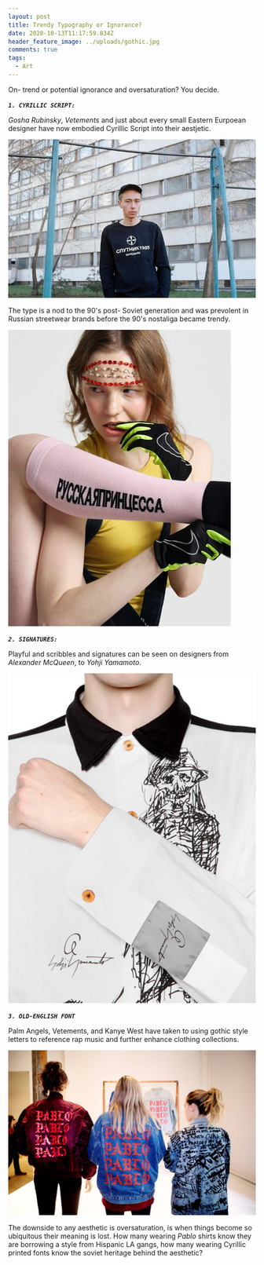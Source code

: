 ```yaml
---
layout: post
title: Trendy Typography or Ignorance?
date: 2020-10-13T11:17:59.834Z
header_feature_image: ../uploads/gothic.jpg
comments: true
tags:
  - Art
---
```

On- trend or potential ignorance and oversaturation? You decide. 

***`1. CYRILLIC SCRIPT:`***

*Gosha Rubinsky*, *Vetements* and just about every small Eastern Eurpoean designer have now embodied Cyrillic Script into their aestjetic. 

![](../uploads/cyrillic.jpg)

The type is a nod to the 90's post- Soviet generation and was prevolent in Russian streetwear brands before the 90's nostaliga became trendy. 

![](../uploads/cyllic-2.jpg)

***`2. SIGNATURES:`***

Playful and scribbles and signatures can be seen on designers from *Alexander McQueen*, to *Yohji Yamamoto*.

![](../uploads/yohji-yamamoto-white-drawing-printed-two-tone-cotton-shirt-product-5-531358714-normal.jpg)

***`3. OLD-ENGLISH FONT`***   

Palm Angels, Vetements, and Kanye West have taken to using gothic style letters to reference rap music and further enhance clothing collections.

![](../uploads/pablo.jpg)

The downside to any aesthetic is oversaturation, is when things become so ubiquitous their meaning is lost. How many wearing *Pablo* shirts know they are borrowing a style from Hispanic LA gangs, how many wearing Cyrillic printed fonts know the soviet heritage behind the aesthetic?